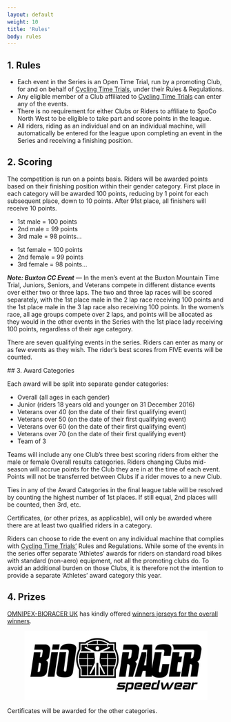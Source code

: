 ```yaml
---
layout: default
weight: 10
title: 'Rules'
body: rules
---
```


## 1. Rules

<ul class="text__list">
	<li class="text__item">Each event in the Series is an Open Time Trial, run by a promoting Club, for and on behalf of <a href="http://www.cyclingtimetrials.org.uk">Cycling Time Trials</a>, under their Rules & Regulations.</li>
	<li class="text__item">Any eligible member of a Club affiliated to <a href="http://www.cyclingtimetrials.org.uk">Cycling Time Trials</a> can enter any of the events.</li>
	<li class="text__item">There is no requirement for either Clubs or Riders to affiliate to SpoCo North West to be eligible to take part and score points in the league. </li>
	<li class="text__item">All riders, riding as an individual and on an individual machine, will automatically be entered for the league upon completing an event in the Series and receiving a finishing position.</li>
</ul>

## 2. Scoring

The competition is run on a points basis. Riders will be awarded points based on their finishing position within their gender category. First place in each category will be awarded 100 points, reducing by 1 point for each subsequent place, down to 10 points. After 91st place, all finishers will receive 10 points.

<ul class="text__list">
	<li class="text__item">1st male = 100 points</li>
	<li class="text__item">2nd male = 99 points</li>
	<li class="text__item">3rd male = 98 points&hellip;</li>
</ul>

<ul class="text__list">
	<li class="text__item">1st female = 100 points</li>
	<li class="text__item">2nd female = 99 points</li>
	<li class="text__item">3rd female = 98 points&hellip;</li>
</ul>

**_Note: Buxton CC Event_** — In the men’s event at the Buxton Mountain Time Trial, Juniors, Seniors, and Veterans compete in different distance events over either two or three laps. The two and three lap races will be scored separately, with the 1st place male in the 2 lap race receiving 100 points and the 1st place male in the 3 lap race also receiving 100 points. In the women’s race, all age groups compete over 2 laps, and points will be allocated as they would in the other events in the Series with the 1st place lady receiving 100 points, regardless of their age category.

There are seven qualifying events in the series. Riders can enter as many or as few events as they wish. The rider’s best scores from FIVE events will be counted.


## 3. Award Categories

Each award will be split into separate gender categories:

<ul class="text__list">
	<li class="text__item"><span>Overall</span> (all ages in each gender)</li>
	<li class="text__item"><span>Junior</span> (riders 18 years old and younger on 31 December 2016)</li>
	<li class="text__item"><span>Veterans over 40</span> (on the date of their first qualifying event)</li>
	<li class="text__item"><span>Veterans over 50</span> (on the date of their first qualifying event)</li>
	<li class="text__item"><span>Veterans over 60</span> (on the date of their first qualifying event)</li>
	<li class="text__item"><span>Veterans over 70</span> (on the date of their first qualifying event)</li>
	<li class="text__item"><span>Team of 3</span></li>
</ul>

Teams will include any one Club’s three best scoring riders from either the male or female Overall results categories. Riders changing Clubs mid-season will accrue points for the Club they are in at the time of each event. Points will not be transferred between Clubs if a rider moves to a new Club.

Ties in any of the Award Categories in the final league table will be resolved by counting the highest number of 1st places. If still equal, 2nd places will be counted, then 3rd, etc.

Certificates, (or other prizes, as applicable), will only be awarded where there are at least two qualified riders in a category.

Riders can choose to ride the event on any individual machine that complies with <a href="http://www.cyclingtimetrials.org.uk">Cycling Time Trials’</a> Rules and Regulations. While some of the events in the series offer separate ‘Athletes’ awards for riders on standard road bikes with standard (non-aero) equipment, not all the promoting clubs do. To avoid an additional burden on those Clubs, it is therefore not the intention to provide a separate ‘Athletes’ award category this year.

## 4. Prizes

<a href="http://www.onimpex.co.uk/"><span class="nowrap">OMNIPEX-BIORACER UK</span></a> has kindly offered <a href="/sponsors_prizes/">winners jerseys for the overall winners</a>.

<figure class="fig fig--alt">
	<img class="fig__img" src="../img/bioracer-barrier-bw.svg" alt="Bioracer logo" />
</figure>

Certificates will be awarded for the other categories.